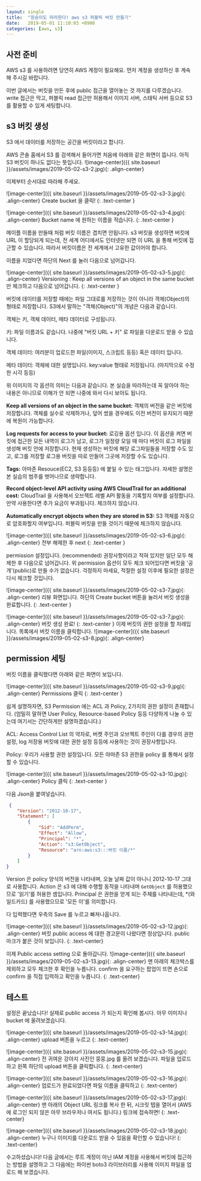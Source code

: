 ```yaml
---
layout: single
title:  "원숭이도 따라한다! aws s3 퍼블릭 버킷 만들기"
date:   2019-05-01 11:10:03 +0900
categories: [aws, s3]
--- 
```


## 사전 준비
AWS s3 를 사용하려면 당연히 AWS 계정이 필요해요. 먼저 계정을 생성하신 후
계속해 주시길 바랍니다.

이번 글에서는 버킷을 만든 후에 public 접근을 열어놓는 것 까지를 다루겠습니다.
write 접근은 막고, 퍼블릭 read 접근만 허용해서 이미지 서버, 스태틱 서버 등으로
S3 를 활용할 수 있게 세팅합니다.

## s3 버킷 생성
S3 에서 데이터를 저장하는 공간을 버킷이라고 합니다. 

AWS 콘솔 홈에서 S3 를 검색해서 들어가면 처음에 아래와 같은 화면이 뜹니다.
아직 S3 버킷이 하나도 없다는 뜻입니다.
![image-center]({{ site.baseurl }}/assets/images/2019-05-02-s3-2.jpg){: .align-center}

이제부터 순서대로 따라해 주세요.

![image-center]({{ site.baseurl }}/assets/images/2019-05-02-s3-3.jpg){: .align-center}
Create bucket 을 클릭!
{: .text-center }

![image-center]({{ site.baseurl }}/assets/images/2019-05-02-s3-4.jpg){: .align-center}
Bucket name 에 원하는 이름을 적습니다.
{: .text-center }

메이플 이름을 만들때 처럼 버킷 이름은 겹치면 안됩니다. s3 버킷을 생성하면
버킷에 URL 이 할당되게 되는데, 전 세계 어디에서도 인터넷만 되면 이 URL 을 통해
버킷에 접근할 수 있습니다. 따라서 버킷이름은 전 세계에서 고유한 값이어야 합니다.

이름을 지었다면 하단의 Next 를 눌러 다음으로 넘어갑니다.

![image-center]({{ site.baseurl }}/assets/images/2019-05-02-s3-5.jpg){: .align-center}
Versioning : Keep all versions of an object in the same bucket 만 체크하고
다음으로 넘어갑니다.
{: .text-center }

버킷에 데이터를 저장할 때에는 파일 그대로를 저장하는 것이 아니라 객체(Object)의 형태로
저장합니다. S3에서 말하는 "객체(Object)"의 개념은 다음과 같습니다.

객체는 키, 객체 데이터, 메타 데이터로 구성됩니다.

키: 파일 이름과도 같습니다. 나중에 "버킷 URL + 키" 로 파일을 다운로드 받을 수 있습니다.

객체 데이터: 여러분이 업로드한 파일(이미지, 스크립트 등등) 혹은 데이터 입니다.

메타 데이터: 객체에 대한 설명입니다. key:value 형태로 저장됩니다. (마지막으로 수정한 시각 등등)

위 이미지의 각 옵션의 의미는 다음과 같습니다.
본 실습을 따라하는데 꼭 알아야 하는 내용은 아니므로
이해가 안 되면 나중에 와서 다시 보아도 됩니다.

**Keep all versions of an object in the same bucket:** 객체의 버전을 같은 버킷에 저장합니다.
객체를 실수로 삭제하거나, 덮어 썼을 경우에도 이전 버전이 유지되기 때문에 복원이 가능합니다.

**Log requests for access to your bucket:** 로깅용 옵션 입니다.
이 옵션을 켜면 버킷에 접근한 모든 내역이
로그가 남고, 로그가 일정량 모일 때 마다 버킷이 로그 파일을 생성해 버킷 안에 저장합니다.
현재 생성하는 버킷에 해당 로그파일들을 저장할 수도 있고, 로그를 저장할 로그용 버킷을
따로 만들어 그곳에 저장할 수도 있습니다.

**Tags:** 아마존 Resouce(EC2, S3 등등등) 에 붙일 수 있는 태그입니다. 자세한 설명은
본 실습의 범주를 벗어나므로 생략합니다.

**Record object-level API activity using AWS CloudTrail for an additional cost:**
CloudTrail 을 사용해서 오브젝트 레벨 API 활동을 기록할지 여부를 설정합니다.
만약 사용한다면 추가 요금이 부과됩니다. 체크하지 않습니다.

**Automatically encrypt objects when they are stored in S3:**
S3 객체를 자동으로 암호화할지 여부입니다. 퍼블릭 버킷을 만들 것이기 때문에
체크하지 않습니다.

![image-center]({{ site.baseurl }}/assets/images/2019-05-02-s3-6.jpg){: .align-center}
전부 해제한 후 next
{: .text-center }

permission 설정입니다. (recommended) 권장사항이라고 적혀 있지만 일단 모두 해제한 후
다음으로 넘어갑니다. 위 permission 옵션이 모두 체크 되어있다면 버킷을 '공개'(public)로
만들 수가 없습니다. 걱정하지 마세요, 적절한 설정 이후에 필요한 설정은 다시 체크할 것입니다.

![image-center]({{ site.baseurl }}/assets/images/2019-05-02-s3-7.jpg){: .align-center}
리뷰 화면입니다. 하단의 Create bucket 버튼을 눌러서 버킷 생성을 완료합니다.
{: .text-center }

![image-center]({{ site.baseurl }}/assets/images/2019-05-02-s3-7.jpg){: .align-center}
버킷 생성 완료! 
{: .text-center }
이제 버킷의 권한 설정을 할 차례입니다. 목록에서 버킷 이름을 클릭합니다.
![image-center]({{ site.baseurl }}/assets/images/2019-05-02-s3-8.jpg){: .align-center}

## permission 세팅

버킷 이름을 클릭했다면 아래와 같은 화면이 보입니다.

![image-center]({{ site.baseurl }}/assets/images/2019-05-02-s3-9.jpg){: .align-center}
Permissions 클릭 
{: .text-center }

쉽게 설명하자면, S3 Permission 에는 ACL 과 Policy, 2가지의 권한 설정이 존재합니다.
(엄밀히 말하면 User Policy, Resource-based Policy 등등 다양하게 나눌 수 있는데
여기서는 간단하게만 설명하겠습니다.)

ACL: Access Control List 의 약자로, 버켓 주인과 오브젝트 주인이 다를 경우의 권한 설정,
log 저장용 버킷에 대한 권한 설정 등등에 사용하는 것이 권장사항입니다.

Policy: 우리가 사용할 권한 설정입니다. 모든 아마존 S3 권한을 policy 를 통해서 설정할 수 있습니다.


![image-center]({{ site.baseurl }}/assets/images/2019-05-02-s3-10.jpg){: .align-center}
Policy 클릭
{: .text-center }

다음 Json을 붙여넣습니다.
```json
 {
    "Version": "2012-10-17",
    "Statement": [
        {
            "Sid": "AddPerm",
            "Effect": "Allow",
            "Principal": "*",
            "Action": "s3:GetObject",
            "Resource": "arn:aws:s3:::버킷 이름/*"
        }
    ]
}
```
Version 은 policy 양식의 버전을 나타내며, 오늘 날짜 값이 아니니 2012-10-17 그대로 사용합니다.
Action 은 s3 에 대해 수행할 동작을 나타내며 `GetObject` 를 허용했으므로 '읽기'를 허용한 셈입니다.
Principal 은 권한을 얻게 되는 주체를 나타내는데, *(와일드카드) 를 사용했으므로 '모든 이'를 의미합니다.

다 입력했다면 우측의 Save 를 누르고 빠져나옵니다.

![image-center]({{ site.baseurl }}/assets/images/2019-05-02-s3-12.jpg){: .align-center}
버킷 public access 에 대한 경고문이 나왔다면 정상입니다. public 마크가 붙은 것이 보입니다.
{: .text-center}


이제 Public access setting 으로 돌아갑니다.
![image-center]({{ site.baseurl }}/assets/images/2019-05-02-s3-13.jpg){: .align-center}
맨 아래의 체크박스를 제외하고 모두 체크한 후 확인을 누릅니다. confirm 을 요구하는
팝업이 뜨면 손으로 confirm 을 직접 입력하고 확인을 누릅니다.
{: .text-center}

## 테스트

설정은 끝났습니다! 실제로 public access 가 되는지 확인해 봅시다.
아무 이미지나 bucket 에 올려보겠습니다.

![image-center]({{ site.baseurl }}/assets/images/2019-05-02-s3-14.jpg){: .align-center}
upload 버튼을 누르고
{: .text-center}

![image-center]({{ site.baseurl }}/assets/images/2019-05-02-s3-15.jpg){: .align-center}
전 귀여운 강아지 사진인 뭉뭉.jpg 를 올려 보겠습니다. 파일을 업로드 하고 왼쪽 하단의 upload 버튼을 클릭합니다.
{: .text-center}

![image-center]({{ site.baseurl }}/assets/images/2019-05-02-s3-16.jpg){: .align-center}
업로드가 완료되었다면 파일 이름을 클릭하고
{: .text-center}

![image-center]({{ site.baseurl }}/assets/images/2019-05-02-s3-17.jpg){: .align-center}
맨 아래의 Object URL 링크를 복사 한 뒤, 시크릿 탭을 열어서 (AWS 에 로그인 되지 않은 아무 브라우저나
여서도 됩니다.) 링크에 접속하면!
{: .text-center}
 
![image-center]({{ site.baseurl }}/assets/images/2019-05-02-s3-18.jpg){: .align-center}
누구나 이미지를 다운로드 받을 수 있음을 확인할 수 있습니다!
{: .text-center}
 

수고하셨습니다!
다음 글에서는 루트 계정이 아닌 IAM 계정을 사용해서 버킷에 접근하는 방법을 설명하고 
그 다음에는 파이썬 boto3 라이브러리를 사용해 이미지 파일을 업로드 해 보겠습니다.


